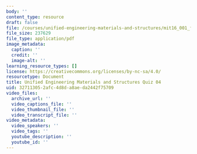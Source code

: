 ```yaml
---
body: ''
content_type: resource
draft: false
file: /courses/unified-engineering-materials-and-structures/mit16_001_f21_q04.pdf
file_size: 237629
file_type: application/pdf
image_metadata:
  caption: ''
  credit: ''
  image-alt: ''
learning_resource_types: []
license: https://creativecommons.org/licenses/by-nc-sa/4.0/
resourcetype: Document
title: Unified Engineering Materials and Structures Quiz 04
uid: 32711305-2afc-4d8d-a8ae-da2442f75709
video_files:
  archive_url: ''
  video_captions_file: ''
  video_thumbnail_file: ''
  video_transcript_file: ''
video_metadata:
  video_speakers: ''
  video_tags: ''
  youtube_description: ''
  youtube_id: ''
---
```

